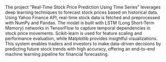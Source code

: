 The project "Real-Time Stock Price Prediction Using Time Series" leverages deep learning techniques to forecast stock prices based on historical data. Using Yahoo Finance API, real-time stock data is fetched and preprocessed with NumPy and Pandas. The model is built with LSTM (Long Short-Term Memory) networks in TensorFlow to capture temporal dependencies in stock price movements. Scikit-learn is used for feature scaling and performance evaluation, while Matplotlib provides insightful visualizations. This system enables traders and investors to make data-driven decisions by predicting future stock trends with high accuracy, offering an end-to-end machine learning pipeline for financial forecasting.

